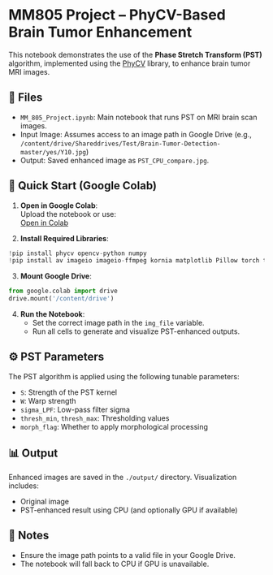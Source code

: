 # MM805 Project – PhyCV-Based Brain Tumor Enhancement

This notebook demonstrates the use of the **Phase Stretch Transform (PST)** algorithm, implemented using the [PhyCV](https://github.com/phycom/phycv) library, to enhance brain tumor MRI images.

## 📁 Files

- `MM_805_Project.ipynb`: Main notebook that runs PST on MRI brain scan images.
- Input Image: Assumes access to an image path in Google Drive (e.g., `/content/drive/Shareddrives/Test/Brain-Tumor-Detection-master/yes/Y10.jpg`)
- Output: Saved enhanced image as `PST_CPU_compare.jpg`.

## 🚀 Quick Start (Google Colab)

1. **Open in Google Colab**:  
   Upload the notebook or use:  
   [Open in Colab](https://colab.research.google.com)

2. **Install Required Libraries**:

```python
!pip install phycv opencv-python numpy
!pip install av imageio imageio-ffmpeg kornia matplotlib Pillow torch torchvision
```

3. **Mount Google Drive**:

```python
from google.colab import drive
drive.mount('/content/drive')
```

4. **Run the Notebook**:
   - Set the correct image path in the `img_file` variable.
   - Run all cells to generate and visualize PST-enhanced outputs.

## ⚙️ PST Parameters

The PST algorithm is applied using the following tunable parameters:

- `S`: Strength of the PST kernel
- `W`: Warp strength
- `sigma_LPF`: Low-pass filter sigma
- `thresh_min`, `thresh_max`: Thresholding values
- `morph_flag`: Whether to apply morphological processing

## 📊 Output

Enhanced images are saved in the `./output/` directory. Visualization includes:

- Original image
- PST-enhanced result using CPU (and optionally GPU if available)

## 📌 Notes

- Ensure the image path points to a valid file in your Google Drive.
- The notebook will fall back to CPU if GPU is unavailable.
